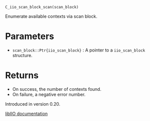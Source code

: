 ```
C_iio_scan_block_scan(scan_block)
```

Enumerate available contexts via scan block.

# Parameters

  * `scan_block::Ptr{iio_scan_block}` : A pointer to a `iio_scan_block` structure.

# Returns

  * On success, the number of contexts found.
  * On failure, a negative error number.

Introduced in version 0.20.

[libIIO documentation](https://analogdevicesinc.github.io/libiio/master/libiio/group__Scan.html#gaee7e04572c3b4d202cd0043bb8cee642)
